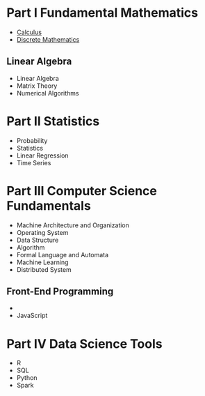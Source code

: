 # Part I Fundamental Mathematics

- [Calculus](Calc/0.README.md)
- [Discrete Mathematics](DM/0.README.md)

## Linear Algebra

- Linear Algebra
- Matrix Theory
- Numerical Algorithms

# Part II Statistics

- Probability
- Statistics
- Linear Regression
- Time Series

# Part III Computer Science Fundamentals

- Machine Architecture and Organization
- Operating System
- Data Structure
- Algorithm
- Formal Language and Automata
- Machine Learning
- Distributed System

## Front-End Programming

* 
* JavaScript

# Part IV Data Science Tools

- R
- SQL
- Python
- Spark